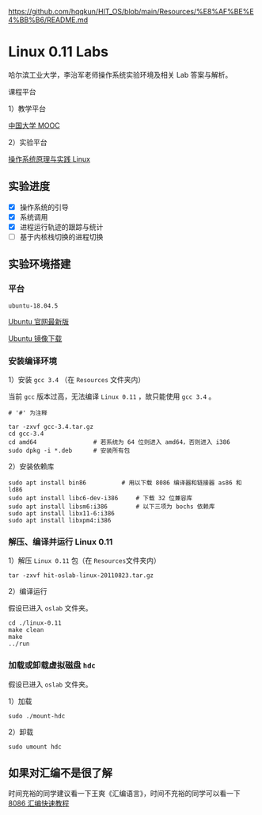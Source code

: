https://github.com/hqqkun/HIT_OS/blob/main/Resources/%E8%AF%BE%E4%BB%B6/README.md







# Linux 0.11 Labs

哈尔滨工业大学，李治军老师操作系统实验环境及相关 Lab 答案与解析。

课程平台

1）教学平台

[中国大学 MOOC ](https://www.icourse163.org/course/HIT-1002531008)

2）实验平台

[操作系统原理与实践 Linux](https://www.lanqiao.cn/courses/115)

## 实验进度

- [x] 操作系统的引导
- [x] 系统调用
- [x] 进程运行轨迹的跟踪与统计
- [ ] 基于内核栈切换的进程切换

## 实验环境搭建

### 平台

`ubuntu-18.04.5`

[Ubuntu 官网最新版](https://ubuntu.com/download/desktop)

[Ubuntu 镜像下载](https://launchpad.net/ubuntu/+cdmirrors)

### 安装编译环境

1）安装 `gcc 3.4` （在 `Resources` 文件夹内）

当前 `gcc` 版本过高，无法编译 `Linux 0.11` ，故只能使用 `gcc 3.4` 。

```shell
# '#' 为注释

tar -zxvf gcc-3.4.tar.gz
cd gcc-3.4
cd amd64                # 若系统为 64 位则进入 amd64，否则进入 i386
sudo dpkg -i *.deb      # 安装所有包
```

2）安装依赖库

```shell
sudo apt install bin86			# 用以下载 8086 编译器和链接器 as86 和 ld86 
sudo apt install libc6-dev-i386		# 下载 32 位兼容库
sudo apt install libsm6:i386		# 以下三项为 bochs 依赖库
sudo apt install libx11-6:i386
sudo apt install libxpm4:i386
```



### 解压、编译并运行 Linux 0.11

1）解压 `Linux 0.11` 包（在 `Resources`文件夹内）

```shell
tar -zxvf hit-oslab-linux-20110823.tar.gz
```

2）编译运行

假设已进入 `oslab` 文件夹。  

```shell
cd ./linux-0.11
make clean
make 
../run
```

### 加载或卸载虚拟磁盘 `hdc`

假设已进入 `oslab` 文件夹。

1）加载

```shell
sudo ./mount-hdc
```

2）卸载

```shell
sudo umount hdc
```



## 如果对汇编不是很了解

时间充裕的同学建议看一下王爽《汇编语言》，时间不充裕的同学可以看一下 [8086 汇编快速教程](https://github.com/hqqkun/HIT_OS/blob/main/Resources/%E8%AF%BE%E4%BB%B6/README.md)



